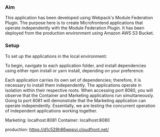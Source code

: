 <h3>Aim</h3>

This application has been developed using Webpack's Module Federation Plugin. The purpose here is to create Microfrontend applications that operate independently with the Module Federation Plugin. It has been deployed from the production environment using Amazon AWS S3 Bucket.


<h3>Setup</h3>
To set up the applications in the local environment:

To begin, navigate to each application folder, and install dependencies using either npm install or yarn install, depending on your preference.

Each application carries its own set of dependencies; therefore, it is necessary to install them independently. The applications operate in isolation within their respective roots. When accessing port 8080, you will observe that the Container and Marketing applications run simultaneously. Going to port 8081 will demonstrate that the Marketing application can operate independently. Essentially, we are testing the concurrent operation of independent applications working together.

Marketing: localhost:8081
Container: localhost:8080

production: https://d1c528h86wppvj.cloudfront.net/
